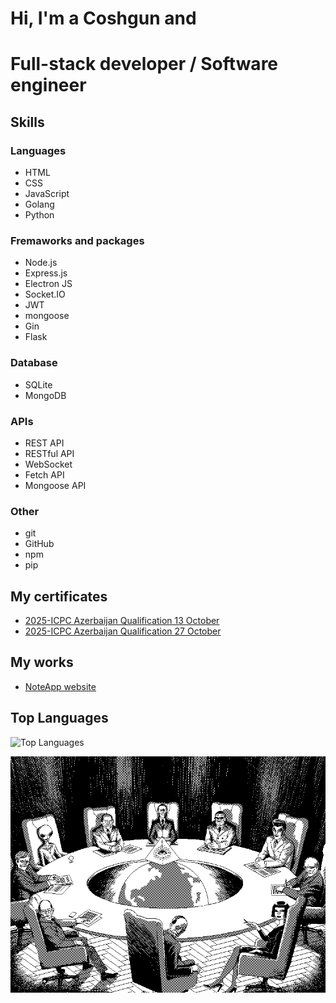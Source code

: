 # Hi, I'm a Coshgun and
# Full-stack developer / Software engineer

## Skills
### Languages
- HTML
- CSS
- JavaScript
- Golang
- Python

### Fremaworks and packages
- Node.js
- Express.js
- Electron JS
- Socket.IO
- JWT
- mongoose
- Gin
- Flask

### Database
- SQLite
- MongoDB

### APIs
- REST API
- RESTful API
- WebSocket
- Fetch API
- Mongoose API

### Other
- git
- GitHub
- npm
- pip

## My certificates
- [2025-ICPC Azerbaijan Qualification 13 October](https://drive.google.com/file/d/1O1j4OOfCUvqWkEznqPrxnwy6nsuzMV6Y/view?usp=sharing)
- [2025-ICPC Azerbaijan Qualification 27 October](https://drive.google.com/file/d/1TXf0LhlHn2Qpq1vxCvZ2dcCV39pPfJHx/view?usp=sharing)

## My works
- [NoteApp website](https://noteapp-tvt9.onrender.com/)

## Top Languages
![Top Languages](https://github-readme-stats.vercel.app/api/top-langs/?username=coshgunbabayev&show_icons=true&theme=radical)


![Alt Text](yes.gif)